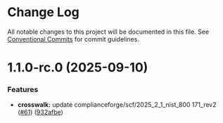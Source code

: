 # Change Log

All notable changes to this project will be documented in this file.
See [Conventional Commits](https://conventionalcommits.org) for commit guidelines.

# 1.1.0-rc.0 (2025-09-10)


### Features

* **crosswalk:** update complianceforge/scf/2025_2_1_nist_800 171_rev2 ([#61](https://github.com/zerobias-org/crosswalk/issues/61)) ([932afbe](https://github.com/zerobias-org/crosswalk/commit/932afbebc72cf88978789ad59879462cfdbd4b3c))
